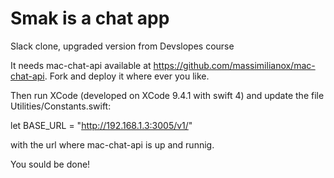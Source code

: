 # Smak is a chat app
Slack clone, upgraded version from Devslopes course

It needs mac-chat-api available at https://github.com/massimilianox/mac-chat-api.
Fork and deploy it where ever you like.

Then run XCode (developed on XCode 9.4.1 with swift 4) and update the file Utilities/Constants.swift:

let BASE_URL = "http://192.168.1.3:3005/v1/"

with the url where mac-chat-api is up and runnig.

You sould be done!
